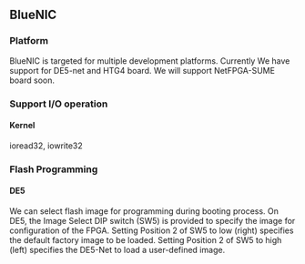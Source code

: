 ## BlueNIC

### Platform
BlueNIC is targeted for multiple development platforms. Currently We have support for DE5-net and HTG4 board. We will support NetFPGA-SUME board soon.

### Support I/O operation
#### Kernel
ioread32, iowrite32

### Flash Programming
#### DE5
We can select flash image for programming during booting process. On DE5, the Image Select DIP switch (SW5) is provided to specify the image for configuration of the FPGA. Setting Position 2 of SW5 to low (right) specifies the default factory image to be loaded. Setting Position 2 of SW5 to high (left) specifies the DE5-Net to load a user-defined image.
